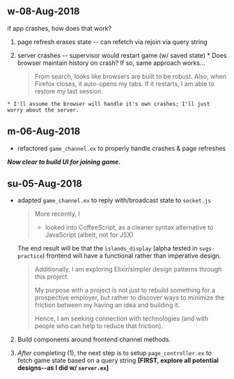 ##  w-08-Aug-2018

if app crashes, how does that work?
  1. page refresh erases state -- can refetch via rejoin via query string
  2. server crashes -- supervisor would restart game (w/ saved state)
    * Does browser maintain history on crash? If so, same approach works...

      > From search, looks like browsers are built to be robust.
      > Also, when Firefox closes, it auto-opens my tabs.
      > If it restarts, I am able to restore my last session.

    * I'll assume the browser will handle it's own crashes; I'll just worry about the server.


##  m-06-Aug-2018

+ refactored `game_channel.ex` to properly handle crashes & page refreshes

***Now clear to build UI for joining game.***


## su-05-Aug-2018

+ adapted `game_channel.ex` to reply with/broadcast state to `socket.js`

  > More recently, I
  >
  >  * looked into CoffeeScript, as a cleaner syntax alternative to JavaScript (albeit, not for JSX)

  The end result will be that the `islands_display` (alpha tested in `svgs-practice`) frontend will have a functional rather than imperative design.

  > Additionally, I am exploring Elixir/simpler design patterns through this project.
  >
  > My purpose with a project is not just to rebuild something for a prospective employer, but rather to discover ways to minimize the friction between my having an idea and building it.
  >
  > Hence, I am seeking connection with technologies (and with people who can help to reduce that friction).

2. Build components around frontend channel methods.

3. _After_ completing (1), the next step is to setup `page_controller.ex` to fetch game state based on a query string **[FIRST, explore all potential designs--as I did w/ `server.ex`]**
